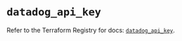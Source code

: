 # `datadog_api_key`

Refer to the Terraform Registry for docs: [`datadog_api_key`](https://registry.terraform.io/providers/datadog/datadog/3.39.0/docs/resources/api_key).
